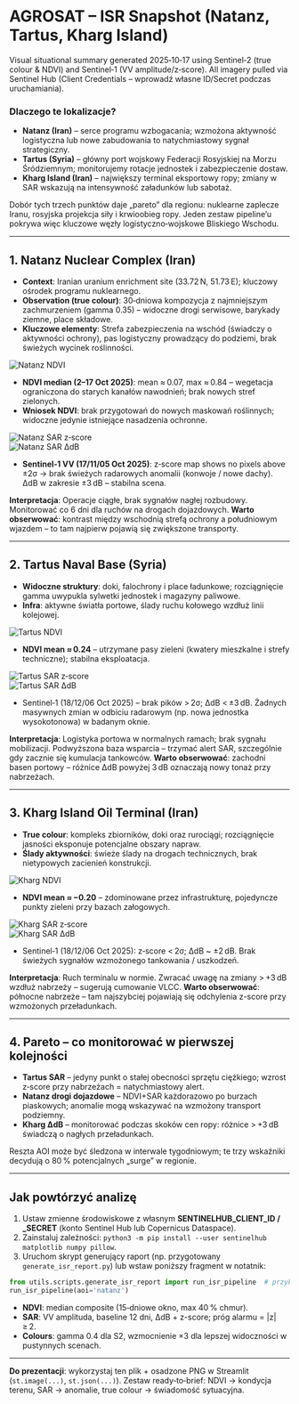 # AGROSAT – ISR Snapshot (Natanz, Tartus, Kharg Island)

Visual situational summary generated 2025‑10‑17 using Sentinel‑2 (true colour & NDVI) and Sentinel‑1 (VV amplitude/z‑score). All imagery pulled via Sentinel Hub (Client Credentials – wprowadź własne ID/Secret podczas uruchamiania).

### Dlaczego te lokalizacje?
- **Natanz (Iran)** – serce programu wzbogacania; wzmożona aktywność logistyczna lub nowe zabudowania to natychmiastowy sygnał strategiczny.
- **Tartus (Syria)** – główny port wojskowy Federacji Rosyjskiej na Morzu Śródziemnym; monitorujemy rotacje jednostek i zabezpieczenie dostaw.
- **Kharg Island (Iran)** – największy terminal eksportowy ropy; zmiany w SAR wskazują na intensywność załadunków lub sabotaż.

Dobór tych trzech punktów daje „pareto” dla regionu: nuklearne zaplecze Iranu, rosyjska projekcja siły i krwioobieg ropy. Jeden zestaw pipeline’u pokrywa więc kluczowe węzły logistyczno‑wojskowe Bliskiego Wschodu.

---

## 1. Natanz Nuclear Complex (Iran)

- **Context**: Iranian uranium enrichment site (33.72 N, 51.73 E); kluczowy ośrodek programu nuklearnego.
- **Observation (true colour)**: 30‑dniowa kompozycja z najmniejszym zachmurzeniem (gamma 0.35) – widoczne drogi serwisowe, barykady ziemne, place składowe.
- **Kluczowe elementy**: Strefa zabezpieczenia na wschód (świadczy o aktywności ochrony), pas logistyczny prowadzący do podziemi, brak świeżych wycinek roślinności.

![Natanz NDVI](./natanz/natanz_ndvi_map.png)

- **NDVI median (2–17 Oct 2025)**: mean ≈ 0.07, max ≈ 0.84 – wegetacja ograniczona do starych kanałów nawodnień; brak nowych stref zielonych.
- **Wniosek NDVI**: brak przygotowań do nowych maskowań roślinnych; widoczne jedynie istniejące nasadzenia ochronne.

![Natanz SAR z‑score](./natanz/natanz_sar_activity.png)  
![Natanz SAR ΔdB](./natanz/natanz_sar_diff.png)

- **Sentinel‑1 VV (17/11/05 Oct 2025)**: z‑score map shows no pixels above ±2σ → brak świeżych radarowych anomalii (konwoje / nowe dachy). ΔdB w zakresie ±3 dB – stabilna scena.

**Interpretacja**: Operacje ciągłe, brak sygnałów nagłej rozbudowy. Monitorować co 6 dni dla ruchów na drogach dojazdowych.
**Warto obserwować**: kontrast między wschodnią strefą ochrony a południowym wjazdem – to tam najpierw pojawią się zwiększone transporty.

---

## 2. Tartus Naval Base (Syria)

- **Widoczne struktury**: doki, falochrony i place ładunkowe; rozciągnięcie gamma uwypukla sylwetki jednostek i magazyny paliwowe.
- **Infra**: aktywne światła portowe, ślady ruchu kołowego wzdłuż linii kolejowej.

![Tartus NDVI](./tartus/tartus_ndvi_map.png)

- **NDVI mean ≈ 0.24** – utrzymane pasy zieleni (kwatery mieszkalne i strefy techniczne); stabilna eksploatacja.

![Tartus SAR z‑score](./tartus/tartus_sar_activity.png)  
![Tartus SAR ΔdB](./tartus/tartus_sar_diff.png)

- Sentinel‑1 (18/12/06 Oct 2025) – brak pików > 2σ; ΔdB < ±3 dB. Żadnych masywnych zmian w odbiciu radarowym (np. nowa jednostka wysokotonowa) w badanym oknie.

**Interpretacja**: Logistyka portowa w normalnych ramach; brak sygnału mobilizacji. Podwyższona baza wsparcia – trzymać alert SAR, szczególnie gdy zacznie się kumulacja tankowców.
**Warto obserwować**: zachodni basen portowy – różnice ΔdB powyżej 3 dB oznaczają nowy tonaż przy nabrzeżach.

---

## 3. Kharg Island Oil Terminal (Iran)

- **True colour**: kompleks zbiorników, doki oraz rurociągi; rozciągnięcie jasności eksponuje potencjalne obszary napraw.
- **Ślady aktywności**: świeże ślady na drogach technicznych, brak nietypowych zacienień konstrukcji.

![Kharg NDVI](./kharg_island/kharg_island_ndvi_map.png)

- **NDVI mean ≈ −0.20** – zdominowane przez infrastrukturę, pojedyncze punkty zieleni przy bazach załogowych.

![Kharg SAR z‑score](./kharg_island/kharg_island_sar_activity.png)  
![Kharg SAR ΔdB](./kharg_island/kharg_island_sar_diff.png)

- Sentinel‑1 (18/12/06 Oct 2025): z‑score < 2σ; ΔdB ~ ±2 dB. Brak świeżych sygnałów wzmożonego tankowania / uszkodzeń.

**Interpretacja**: Ruch terminalu w normie. Zwracać uwagę na zmiany > +3 dB wzdłuż nabrzeży – sugerują cumowanie VLCC.
**Warto obserwować**: północne nabrzeże – tam najszybciej pojawiają się odchylenia z-score przy wzmożonych przeładunkach.

---

## 4. Pareto – co monitorować w pierwszej kolejności
- **Tartus SAR** – jedyny punkt o stałej obecności sprzętu ciężkiego; wzrost z‑score przy nabrzeżach = natychmiastowy alert.
- **Natanz drogi dojazdowe** – NDVI+SAR każdorazowo po burzach piaskowych; anomalie mogą wskazywać na wzmożony transport podziemny.
- **Kharg ΔdB** – monitorować podczas skoków cen ropy: różnice > +3 dB świadczą o nagłych przeładunkach.

Reszta AOI może być śledzona w interwale tygodniowym; te trzy wskaźniki decydują o 80 % potencjalnych „surge” w regionie.

---

## Jak powtórzyć analizę

1. Ustaw zmienne środowiskowe z własnym **SENTINELHUB_CLIENT_ID / _SECRET** (konto Sentinel Hub lub Copernicus Dataspace).
2. Zainstaluj zależności: `python3 -m pip install --user sentinelhub matplotlib numpy pillow`.
3. Uruchom skrypt generujący raport (np. przygotowany `generate_isr_report.py`) lub wstaw poniższy fragment w notatnik:

```python
from utils.scripts.generate_isr_report import run_isr_pipeline  # przykładowy moduł
run_isr_pipeline(aoi='natanz')
```

- **NDVI**: median composite (15‑dniowe okno, max 40 % chmur).
- **SAR**: VV amplituda, baseline 12 dni, ΔdB + z-score; próg alarmu = |z| ≥ 2.
- **Colours**: gamma 0.4 dla S2, wzmocnienie ×3 dla lepszej widoczności w pustynnych scenach.

---

**Do prezentacji**: wykorzystaj ten plik + osadzone PNG w Streamlit (`st.image(...)`, `st.json(...)`). Zestaw ready‑to‑brief: NDVI → kondycja terenu, SAR → anomalie, true colour → świadomość sytuacyjna.
